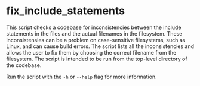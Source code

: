 # fix_include_statements

This script checks a codebase for inconsistencies between the include statements in the files and the actual filenames in the filesystem. These inconsistensies can be a problem on case-sensitive filesystems, such as Linux, and can cause build errors. The script lists all the inconsistencies and allows the user to fix them by choosing the correct filename from the filesystem. The script is intended to be run from the top-level directory of the codebase.

Run the script with the `-h` or `--help` flag for more information.
